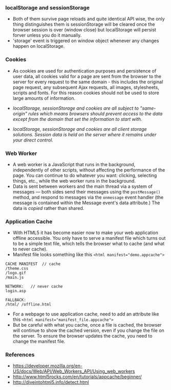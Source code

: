 
### localStorage and sessionStorage
- Both of them survive page reloads and quite identical API wise, the only thing distinguishes them is sessionStorage will be cleared once the browser session is over (window close) but localStorage will persist forver unless you do it manually. 
- 'storage' event is triggered on window object whenever any changes happen on localStorage.

### Cookies
- As cookies are used for authentication purposes and persistence of user data, all cookies valid for a page are sent from the browser to the server for every request to the same domain - this includes the original page request, any subsequent Ajax requests, all images, stylesheets, scripts and fonts. For this reason cookies should not be used to store large amounts of information.

- *localStorage, sessionStorage and cookies are all subject to "same-origin" rules which means browsers should prevent access to the data except from the domain that set the information to start with.*

- *localStorage, sessionStorage and cookies are all client storage solutions. Session data is held on the server where it remains under your direct control.*

### Web Worker
- A web worker is a JavaScript that runs in the background, independently of other scripts, without affecting the performance of the page. You can continue to do whatever you want: clicking, selecting things, etc., while the web worker runs in the background.
- Data is sent between workers and the main thread via a system of messages — both sides send their messages using the `postMessage()` method, and respond to messages via the `onmessage` event handler (the message is contained within the Message event's data attribute.) The data is *copied* rather than shared.
 
### Application Cache
- With HTML5 it has become easier now to make your web application offline accessible. You only have to serve a manifest file which turns out to be a simple text file, which tells the browser what to cache (and what to never cache).
- Manifest file looks something like this `<html manifest="demo.appcache">`

```
CACHE MANIFEST  // cache 
/theme.css
/logo.gif
/main.js

NETWORK:   // never cache
login.asp

FALLBACK: 
/html/ /offline.html
```
- For a webpage to use application cache, need to add an attribute like this `<html manifest="manifest_file.appcache">`
- But be careful with what you cache, once a file is cached, the browser will continue to show the cached version, even if you change the file on the server. To ensure the browser updates the cache, you need to change the manifest file.

### References
- https://developer.mozilla.org/en-US/docs/Web/API/Web_Workers_API/Using_web_workers
- http://www.html5rocks.com/en/tutorials/appcache/beginner/
- http://diveintohtml5.info/detect.html
